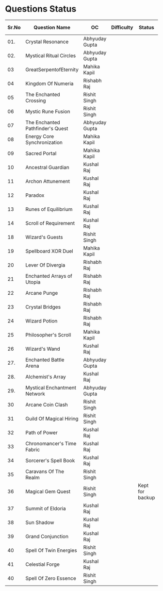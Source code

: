 # Questions Status

| Sr.No | Question Name                    | OC             | Difficulty | Status | Question Inspiration |
| ----- | -------------------------------- | -------------- | ------ | ------ | ------ |
| 01.   | Crystal Resonance                | Abhyuday Gupta |  | | |
| 02.   | Mystical Ritual Circles          | Abhyuday Gupta |        | | |
| 03    | GreatSerpentofEternity           | Mahika Kapil   |  | | |
| 04    | Kingdom Of Numeria               | Rishabh Raj    |        | | |
| 05    | The Enchanted Crossing           | Rishit Singh   |  | | |
| 06    | Mystic Rune Fusion               | Rishit Singh   |        | | |
| 07    | The Enchanted Pathfinder's Quest | Abhyuday Gupta |        | | |
| 08    | Energy Core Synchronization      | Mahika Kapil   |        | | |
| 09    | Sacred Portal                    | Mahika Kapil   |        | | |
| 10    | Ancestral Guardian               | Kushal Raj     |        | | |
| 11    | Archon Attunement                | Kushal Raj     |        | | |
| 12    | Paradox                          | Kushal Raj     |        | | |
| 13    | Runes of Equilibrium             | Kushal Raj     |        | | |
| 14    | Scroll of Requirement            | Kushal Raj     |        | | |
| 18    | Wizard's Guests                  | Rishit Singh   |        | | |
| 19    | Spellboard XOR Duel              | Mahika Kapil   |        | | |
| 20    | Lever Of Divergia                | Rishabh Raj    |        | | |
| 21    | Enchanted Arrays of Utopia       | Rishabh Raj    |        | | |
| 22    | Arcane Punge                     | Rishabh Raj    |        | | |
| 23    | Crystal Bridges                  | Rishabh Raj    |        | | |
| 24    | Wizard Potion                    | Rishabh Raj    |        | | |
| 25    | Philosopher's Scroll             | Mahika Kapil   |        | | |
| 26    | Wizard's Wand                    | Kushal Raj     |        | | |
| 27.   | Enchanted Battle Arena           | Abhyuday Gupta |        | | |
| 28.   | Alchemist's Array                | Kushal Raj     |        | | |
| 29.   | Mystical Enchantment Network     | Abhyuday Gupta |        | | |
| 30    | Arcane Coin Clash                | Rishit Singh   |        | | |
| 31    | Guild Of Magical Hiring          | Rishit Singh   |        | | |
| 32    | Path of Power                    | Kushal Raj     |        | | |
| 33    | Chronomancer's Time Fabric       | Kushal Raj     |        | | |
| 34    | Sorcerer's Spell Book            | Kushal Raj     |        | | |
| 35    | Caravans Of The Realm            | Rishit Singh   |        | | |
| 36    | Magical Gem Quest                | Rishit Singh   |  | Kept for backup | |
| 37    | Summit of Eldoria                | Kushal Raj     |        | | |
| 38    | Sun Shadow                       | Kushal Raj     |        | | |
| 39    | Grand Conjunction                | Kushal Raj     |        | | |
| 40    | Spell Of Twin Energies           | Rishit Singh   |        | | |
| 41    | Celestial Forge                  | Kushal Raj     |        | | |
| 40    | Spell Of Zero Essence            | Rishit Singh   |        | | |
